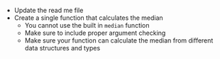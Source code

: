 * Update the read me file
* Create a single function that calculates the median
    * You cannot use the built in `median` function
    * Make sure to include proper argument checking
    * Make sure your function can calculate the median from different data structures and types
